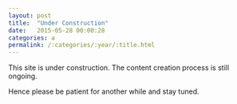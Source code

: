 ```yaml
---
layout: post
title:  "Under Construction"
date:   2015-05-28 00:00:28
categories: a
permalink: /:categories/:year/:title.html
---
```


This site is under construction. The content<!--End of Excerpt--> creation process is still ongoing.

Hence please be patient for another while and stay tuned.
